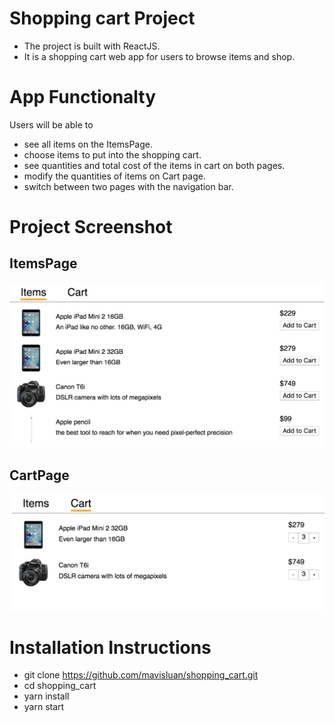# Shopping cart Project

- The project is built with ReactJS.
- It is a shopping cart web app for users to browse items and shop. 


# App Functionalty

Users will be able to 

- see all items on the ItemsPage. 
- choose items to put into the shopping cart.
- see quantities and total cost of the items in cart on both pages.
- modify the quantities of items on Cart page.
- switch between two pages with the navigation bar. 


# Project Screenshot 

## ItemsPage
<img src='src/icons/items-page.png' width='600'>

## CartPage
<img src='src/icons/cart-page.png' width='600'>


# Installation Instructions

- git clone https://github.com/mavisluan/shopping_cart.git
- cd shopping_cart
- yarn install
- yarn start

